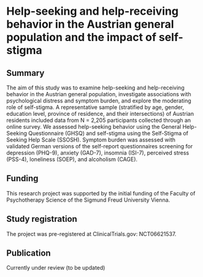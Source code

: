 # Help-seeking and help-receiving  behavior in the Austrian general population and the impact of self-stigma

## Summary
The aim of this study was to examine help-seeking and help-receiving behavior in the Austrian general population, investigate associations with psychological distress and symptom burden, and explore the moderating role of self-stigma. A representative sample (stratified by age, gender, education level, province of residence, and their intersections) of Austrian residents included data from N = 2,205 participants collected through an online survey.
We assessed help-seeking behavior using the General Help-Seeking Questionnaire (GHSQ) and self-stigma using the Self-Stigma of Seeking Help Scale (SSOSH). Symptom burden was assessed with validated German versions of the self-report questionnaires screening for depression (PHQ-9), anxiety (GAD-7), insomnia (ISI-7), perceived stress (PSS-4), loneliness (SOEP), and alcoholism (CAGE).

## Funding
This research project was supported by the initial funding of the Faculty of Psychotherapy Science of the Sigmund Freud University Vienna.

## Study registration
The project was pre-registered at ClinicalTrials.gov: NCT06621537.

## Publication
Currently under review (to be updated)
